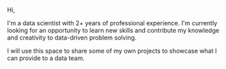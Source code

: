 Hi,

I'm a data scientist with 2+ years of professional experience. I'm currently looking for an opportunity to learn new skills and contribute my knowledge and creativity to data-driven problem solving.

I will use this space to share some of my own projects to showcase what I can provide to a data team.
